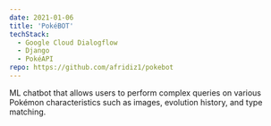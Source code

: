 ```yaml
---
date: 2021-01-06
title: 'PokéBOT'
techStack:
  - Google Cloud Dialogflow
  - Django
  - PokéAPI
repo: https://github.com/afridiz1/pokebot
---
```

ML chatbot that allows users to perform complex queries on various Pokémon characteristics such as images, evolution history, and type matching.